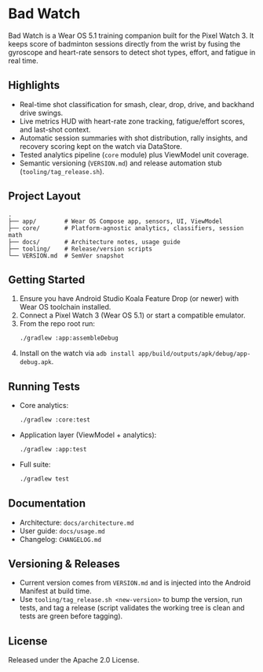 # Bad Watch

Bad Watch is a Wear OS 5.1 training companion built for the Pixel Watch 3. It keeps score of badminton sessions directly from the wrist by fusing the gyroscope and heart-rate sensors to detect shot types, effort, and fatigue in real time.

## Highlights
- Real-time shot classification for smash, clear, drop, drive, and backhand drive swings.
- Live metrics HUD with heart-rate zone tracking, fatigue/effort scores, and last-shot context.
- Automatic session summaries with shot distribution, rally insights, and recovery scoring kept on the watch via DataStore.
- Tested analytics pipeline (`core` module) plus ViewModel unit coverage.
- Semantic versioning (`VERSION.md`) and release automation stub (`tooling/tag_release.sh`).

## Project Layout
```
.
├── app/        # Wear OS Compose app, sensors, UI, ViewModel
├── core/       # Platform-agnostic analytics, classifiers, session math
├── docs/       # Architecture notes, usage guide
├── tooling/    # Release/version scripts
└── VERSION.md  # SemVer snapshot
```

## Getting Started
1. Ensure you have Android Studio Koala Feature Drop (or newer) with Wear OS toolchain installed.
2. Connect a Pixel Watch 3 (Wear OS 5.1) or start a compatible emulator.
3. From the repo root run:
   ```bash
   ./gradlew :app:assembleDebug
   ```
4. Install on the watch via `adb install app/build/outputs/apk/debug/app-debug.apk`.

## Running Tests
- Core analytics:
  ```bash
  ./gradlew :core:test
  ```
- Application layer (ViewModel + analytics):
  ```bash
  ./gradlew :app:test
  ```
- Full suite:
  ```bash
  ./gradlew test
  ```

## Documentation
- Architecture: `docs/architecture.md`
- User guide: `docs/usage.md`
- Changelog: `CHANGELOG.md`

## Versioning & Releases
- Current version comes from `VERSION.md` and is injected into the Android Manifest at build time.
- Use `tooling/tag_release.sh <new-version>` to bump the version, run tests, and tag a release (script validates the working tree is clean and tests are green before tagging).

## License
Released under the Apache 2.0 License.
